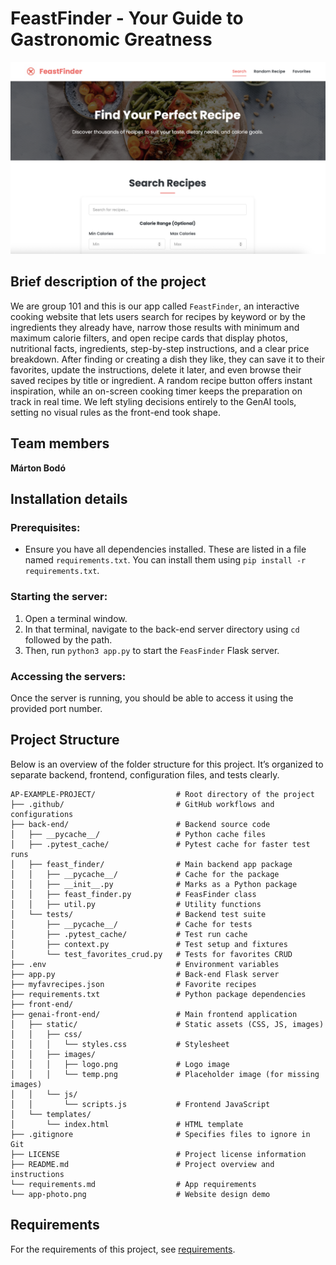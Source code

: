 # FeastFinder - Your Guide to Gastronomic Greatness

![alt text](app-photo.png)

## Brief description of the project

We are group 101 and this is our app called `FeastFinder`, an interactive cooking website that lets users search for recipes by keyword or by the ingredients they already have, narrow those results with minimum and maximum calorie filters, and open recipe cards that display photos, nutritional facts, ingredients, step-by-step instructions, and a clear price breakdown. After finding or creating a dish they like, they can save it to their favorites, update the instructions, delete it later, and even browse their saved recipes by title or ingredient. A random recipe button offers instant inspiration, while an on-screen cooking timer keeps the preparation on track in real time. We left styling decisions entirely to the GenAI tools, setting no visual rules as the front-end took shape.

## Team members

**Márton Bodó**

## Installation details

### Prerequisites:

- Ensure you have all dependencies installed. These are listed in a file named `requirements.txt`. You can install them using `pip install -r requirements.txt`.

### Starting the server:

1. Open a terminal window.
2. In that terminal, navigate to the back-end server directory using `cd` followed by the path.
3. Then, run `python3 app.py` to start the `FeasFinder` Flask server.

### Accessing the servers:

Once the server is running, you should be able to access it using the provided port number.


## Project Structure

Below is an overview of the folder structure for this project. It’s organized to separate backend, frontend, configuration files, and tests clearly.

```plaintext
AP-EXAMPLE-PROJECT/                  # Root directory of the project
├── .github/                         # GitHub workflows and configurations
├── back-end/                        # Backend source code
│   ├── __pycache__/                 # Python cache files
│   ├── .pytest_cache/               # Pytest cache for faster test runs
│   ├── feast_finder/                # Main backend app package
│   │   ├── __pycache__/             # Cache for the package
│   │   ├── __init__.py              # Marks as a Python package
│   │   ├── feast_finder.py          # FeasFinder class
│   │   ├── util.py                  # Utility functions
│   └── tests/                       # Backend test suite
│       ├── __pycache__/             # Cache for tests
│       ├── .pytest_cache/           # Test run cache
│       ├── context.py               # Test setup and fixtures
│       └── test_favorites_crud.py   # Tests for favorites CRUD
├── .env                             # Environment variables
├── app.py                           # Back-end Flask server
├── myfavrecipes.json                # Favorite recipes
├── requirements.txt                 # Python package dependencies
├── front-end/                       
├── genai-front-end/                 # Main frontend application
│   ├── static/                      # Static assets (CSS, JS, images)
│   │   ├── css/
│   │   │   └── styles.css           # Stylesheet
│   │   ├── images/
│   │   │   ├── logo.png             # Logo image
│   │   │   └── temp.png             # Placeholder image (for missing images)
│   │   └── js/
│   │       └── scripts.js           # Frontend JavaScript
│   └── templates/
│       └── index.html               # HTML template
├── .gitignore                       # Specifies files to ignore in Git
├── LICENSE                          # Project license information
├── README.md                        # Project overview and instructions
└── requirements.md                  # App requirements
└── app-photo.png                    # Website design demo
```



## Requirements

For the requirements of this project, see [requirements](requirements.md).